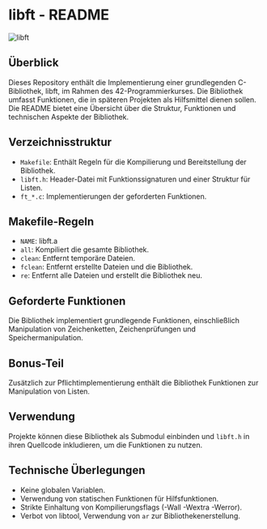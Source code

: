 # libft - README

![libft](https://github.com/byaliego/42-project-badges/blob/main/badges/libftm.png?raw=true)

## Überblick

Dieses Repository enthält die Implementierung einer grundlegenden C-Bibliothek, libft, im Rahmen des 42-Programmierkurses. Die Bibliothek umfasst Funktionen, die in späteren Projekten als Hilfsmittel dienen sollen. Die README bietet eine Übersicht über die Struktur, Funktionen und technischen Aspekte der Bibliothek.

## Verzeichnisstruktur

- `Makefile`: Enthält Regeln für die Kompilierung und Bereitstellung der Bibliothek.
- `libft.h`: Header-Datei mit Funktionssignaturen und einer Struktur für Listen.
- `ft_*.c`: Implementierungen der geforderten Funktionen.

## Makefile-Regeln

- `NAME`: libft.a
- `all`: Kompiliert die gesamte Bibliothek.
- `clean`: Entfernt temporäre Dateien.
- `fclean`: Entfernt erstellte Dateien und die Bibliothek.
- `re`: Entfernt alle Dateien und erstellt die Bibliothek neu.

## Geforderte Funktionen

Die Bibliothek implementiert grundlegende Funktionen, einschließlich Manipulation von Zeichenketten, Zeichenprüfungen und Speichermanipulation.

## Bonus-Teil

Zusätzlich zur Pflichtimplementierung enthält die Bibliothek Funktionen zur Manipulation von Listen.

## Verwendung

Projekte können diese Bibliothek als Submodul einbinden und `libft.h` in ihren Quellcode inkludieren, um die Funktionen zu nutzen.

## Technische Überlegungen

- Keine globalen Variablen.
- Verwendung von statischen Funktionen für Hilfsfunktionen.
- Strikte Einhaltung von Kompilierungsflags (-Wall -Wextra -Werror).
- Verbot von libtool, Verwendung von `ar` zur Bibliothekenerstellung.
